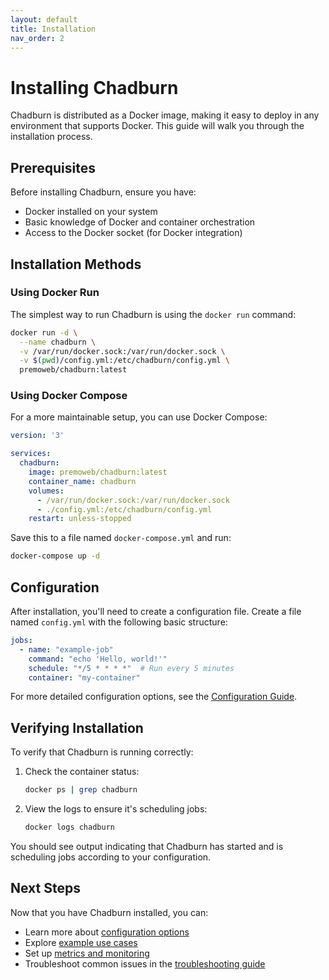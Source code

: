 ```yaml
---
layout: default
title: Installation
nav_order: 2
---
```


# Installing Chadburn

Chadburn is distributed as a Docker image, making it easy to deploy in any environment that supports Docker. This guide will walk you through the installation process.

## Prerequisites

Before installing Chadburn, ensure you have:

- Docker installed on your system
- Basic knowledge of Docker and container orchestration
- Access to the Docker socket (for Docker integration)

## Installation Methods

### Using Docker Run

The simplest way to run Chadburn is using the `docker run` command:

```bash
docker run -d \
  --name chadburn \
  -v /var/run/docker.sock:/var/run/docker.sock \
  -v $(pwd)/config.yml:/etc/chadburn/config.yml \
  premoweb/chadburn:latest
```

### Using Docker Compose

For a more maintainable setup, you can use Docker Compose:

```yaml
version: '3'

services:
  chadburn:
    image: premoweb/chadburn:latest
    container_name: chadburn
    volumes:
      - /var/run/docker.sock:/var/run/docker.sock
      - ./config.yml:/etc/chadburn/config.yml
    restart: unless-stopped
```

Save this to a file named `docker-compose.yml` and run:

```bash
docker-compose up -d
```

## Configuration

After installation, you'll need to create a configuration file. Create a file named `config.yml` with the following basic structure:

```yaml
jobs:
  - name: "example-job"
    command: "echo 'Hello, world!'"
    schedule: "*/5 * * * *"  # Run every 5 minutes
    container: "my-container"
```

For more detailed configuration options, see the [Configuration Guide](/configuration).

## Verifying Installation

To verify that Chadburn is running correctly:

1. Check the container status:
   ```bash
   docker ps | grep chadburn
   ```

2. View the logs to ensure it's scheduling jobs:
   ```bash
   docker logs chadburn
   ```

You should see output indicating that Chadburn has started and is scheduling jobs according to your configuration.

## Next Steps

Now that you have Chadburn installed, you can:

- Learn more about [configuration options](/configuration)
- Explore [example use cases](/examples)
- Set up [metrics and monitoring](/metrics)
- Troubleshoot common issues in the [troubleshooting guide](/troubleshooting) 